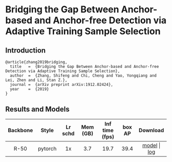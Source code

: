 # Bridging the Gap Between Anchor-based and Anchor-free Detection via Adaptive Training Sample Selection


## Introduction

```
@article{zhang2019bridging,
  title   =  {Bridging the Gap Between Anchor-based and Anchor-free Detection via Adaptive Training Sample Selection},
  author  =  {Zhang, Shifeng and Chi, Cheng and Yao, Yongqiang and Lei, Zhen and Li, Stan Z.},
  journal =  {arXiv preprint arXiv:1912.02424},
  year    =  {2019}
}
```


## Results and Models

| Backbone  | Style   | Lr schd | Mem (GB) | Inf time (fps) | box AP | Download |
|:---------:|:-------:|:-------:|:--------:|:--------------:|:------:|:--------:|
| R-50      | pytorch | 1x      | 3.7      | 19.7           |  39.4  | [model](https://open-mmlab.s3.ap-northeast-2.amazonaws.com/mmdetection/v2.0/atss/atss_r50_fpn_1x_coco/atss_r50_fpn_1x_coco_20200209-985f7bd0.pth) &#124; [log](https://open-mmlab.s3.ap-northeast-2.amazonaws.com/mmdetection/v2.0/atss/atss_r50_fpn_1x_coco/atss_r50_fpn_1x_coco_20200209_102539.log.json) |
